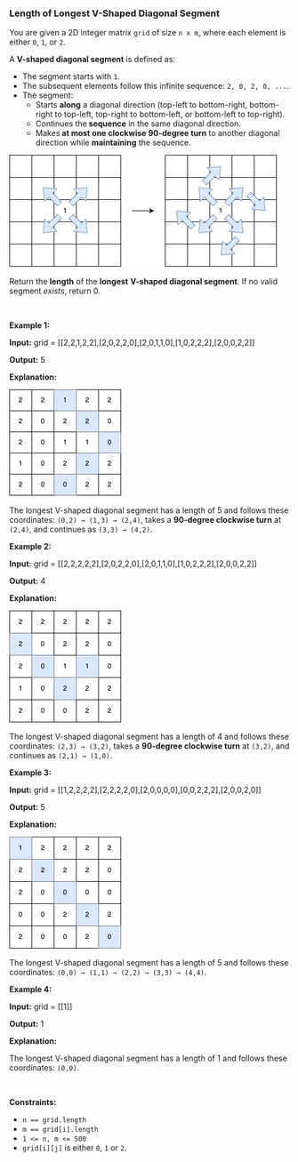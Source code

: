 
<h3>Length of Longest V-Shaped Diagonal Segment</h3>
<div><p>You are given a 2D integer matrix <code>grid</code> of size <code>n x m</code>, where each element is either <code>0</code>, <code>1</code>, or <code>2</code>.</p>
<p>A <strong>V-shaped diagonal segment</strong> is defined as:</p>
<ul>
<li>The segment starts with <code>1</code>.</li>
<li>The subsequent elements follow this infinite sequence: <code>2, 0, 2, 0, ...</code>.</li>
<li>The segment:
	<ul>
<li>Starts <strong>along</strong> a diagonal direction (top-left to bottom-right, bottom-right to top-left, top-right to bottom-left, or bottom-left to top-right).</li>
<li>Continues the<strong> sequence</strong> in the same diagonal direction.</li>
<li>Makes<strong> at most one clockwise 90-degree</strong><strong> turn</strong> to another diagonal direction while <strong>maintaining</strong> the sequence.</li>
</ul>
</li>
</ul>
<p><img alt="" src="assets/5761b1f5236043e4b7e3bf7a9f2a699b.jpg" style="width: 481px; height: 202px;"/></p>
<p>Return the <strong>length</strong> of the <strong>longest</strong> <strong>V-shaped diagonal segment</strong>. If no valid segment <em>exists</em>, return 0.</p>
<p> </p>
<p><strong>Example 1:</strong></p>
<div class="example-block">
<p><strong>Input:</strong> <span class="example-io">grid = [[2,2,1,2,2],[2,0,2,2,0],[2,0,1,1,0],[1,0,2,2,2],[2,0,0,2,2]]</span></p>
<p><strong>Output:</strong> <span class="example-io">5</span></p>
<p><strong>Explanation:</strong></p>
<p><img alt="" src="assets/1d14e32d52e3439181585846001d35b4.jpg" style="width: 201px; height: 192px;"/></p>
<p>The longest V-shaped diagonal segment has a length of 5 and follows these coordinates: <code>(0,2) → (1,3) → (2,4)</code>, takes a <strong>90-degree clockwise turn</strong> at <code>(2,4)</code>, and continues as <code>(3,3) → (4,2)</code>.</p>
</div>
<p><strong>Example 2:</strong></p>
<div class="example-block">
<p><strong>Input:</strong> <span class="example-io">grid = [[2,2,2,2,2],[2,0,2,2,0],[2,0,1,1,0],[1,0,2,2,2],[2,0,0,2,2]]</span></p>
<p><strong>Output:</strong> <span class="example-io">4</span></p>
<p><strong>Explanation:</strong></p>
<p><strong><img alt="" src="assets/2b4ee70aaf4b41f293011e9cd2df0bec.jpg" style="width: 201px; height: 201px;"/></strong></p>
<p>The longest V-shaped diagonal segment has a length of 4 and follows these coordinates: <code>(2,3) → (3,2)</code>, takes a <strong>90-degree clockwise turn</strong> at <code>(3,2)</code>, and continues as <code>(2,1) → (1,0)</code>.</p>
</div>
<p><strong>Example 3:</strong></p>
<div class="example-block">
<p><strong>Input:</strong> <span class="example-io">grid = [[1,2,2,2,2],[2,2,2,2,0],[2,0,0,0,0],[0,0,2,2,2],[2,0,0,2,0]]</span></p>
<p><strong>Output:</strong> <span class="example-io">5</span></p>
<p><strong>Explanation:</strong></p>
<p><strong><img alt="" src="assets/46b8a6f288344b2b835d3f479e12cddb.jpg" style="width: 201px; height: 201px;"/></strong></p>
<p>The longest V-shaped diagonal segment has a length of 5 and follows these coordinates: <code>(0,0) → (1,1) → (2,2) → (3,3) → (4,4)</code>.</p>
</div>
<p><strong>Example 4:</strong></p>
<div class="example-block">
<p><strong>Input:</strong> <span class="example-io">grid = [[1]]</span></p>
<p><strong>Output:</strong> <span class="example-io">1</span></p>
<p><strong>Explanation:</strong></p>
<p>The longest V-shaped diagonal segment has a length of 1 and follows these coordinates: <code>(0,0)</code>.</p>
</div>
<p> </p>
<p><strong>Constraints:</strong></p>
<ul>
<li><code>n == grid.length</code></li>
<li><code>m == grid[i].length</code></li>
<li><code>1 &lt;= n, m &lt;= 500</code></li>
<li><code>grid[i][j]</code> is either <code>0</code>, <code>1</code> or <code>2</code>.</li>
</ul>
</div>
